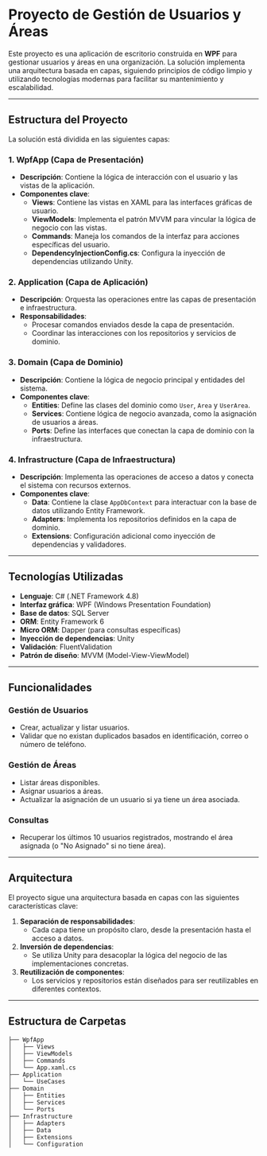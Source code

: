 # Proyecto de Gestión de Usuarios y Áreas

Este proyecto es una aplicación de escritorio construida en **WPF** para gestionar usuarios y áreas en una organización. La solución implementa una arquitectura basada en capas, siguiendo principios de código limpio y utilizando tecnologías modernas para facilitar su mantenimiento y escalabilidad.

---

## **Estructura del Proyecto**

La solución está dividida en las siguientes capas:

### 1. **WpfApp** (Capa de Presentación)
- **Descripción**: Contiene la lógica de interacción con el usuario y las vistas de la aplicación.
- **Componentes clave**:
    - **Views**: Contiene las vistas en XAML para las interfaces gráficas de usuario.
    - **ViewModels**: Implementa el patrón MVVM para vincular la lógica de negocio con las vistas.
    - **Commands**: Maneja los comandos de la interfaz para acciones específicas del usuario.
    - **DependencyInjectionConfig.cs**: Configura la inyección de dependencias utilizando Unity.

### 2. **Application** (Capa de Aplicación)
- **Descripción**: Orquesta las operaciones entre las capas de presentación e infraestructura.
- **Responsabilidades**:
    - Procesar comandos enviados desde la capa de presentación.
    - Coordinar las interacciones con los repositorios y servicios de dominio.

### 3. **Domain** (Capa de Dominio)
- **Descripción**: Contiene la lógica de negocio principal y entidades del sistema.
- **Componentes clave**:
    - **Entities**: Define las clases del dominio como `User`, `Area` y `UserArea`.
    - **Services**: Contiene lógica de negocio avanzada, como la asignación de usuarios a áreas.
    - **Ports**: Define las interfaces que conectan la capa de dominio con la infraestructura.

### 4. **Infrastructure** (Capa de Infraestructura)
- **Descripción**: Implementa las operaciones de acceso a datos y conecta el sistema con recursos externos.
- **Componentes clave**:
    - **Data**: Contiene la clase `AppDbContext` para interactuar con la base de datos utilizando Entity Framework.
    - **Adapters**: Implementa los repositorios definidos en la capa de dominio.
    - **Extensions**: Configuración adicional como inyección de dependencias y validadores.

---

## **Tecnologías Utilizadas**

- **Lenguaje**: C# (.NET Framework 4.8)
- **Interfaz gráfica**: WPF (Windows Presentation Foundation)
- **Base de datos**: SQL Server
- **ORM**: Entity Framework 6
- **Micro ORM**: Dapper (para consultas específicas)
- **Inyección de dependencias**: Unity
- **Validación**: FluentValidation
- **Patrón de diseño**: MVVM (Model-View-ViewModel)

---

## **Funcionalidades**

### **Gestión de Usuarios**
- Crear, actualizar y listar usuarios.
- Validar que no existan duplicados basados en identificación, correo o número de teléfono.

### **Gestión de Áreas**
- Listar áreas disponibles.
- Asignar usuarios a áreas.
- Actualizar la asignación de un usuario si ya tiene un área asociada.

### **Consultas**
- Recuperar los últimos 10 usuarios registrados, mostrando el área asignada (o "No Asignado" si no tiene área).

---

## **Arquitectura**

El proyecto sigue una arquitectura basada en capas con las siguientes características clave:

1. **Separación de responsabilidades**:
    - Cada capa tiene un propósito claro, desde la presentación hasta el acceso a datos.
2. **Inversión de dependencias**:
    - Se utiliza Unity para desacoplar la lógica del negocio de las implementaciones concretas.
3. **Reutilización de componentes**:
    - Los servicios y repositorios están diseñados para ser reutilizables en diferentes contextos.

---

## **Estructura de Carpetas**

```plaintext
├── WpfApp
│   ├── Views
│   ├── ViewModels
│   ├── Commands
│   └── App.xaml.cs
├── Application
│   └── UseCases
├── Domain
│   ├── Entities
│   ├── Services
│   └── Ports
├── Infrastructure
│   ├── Adapters
│   ├── Data
│   ├── Extensions
│   └── Configuration
